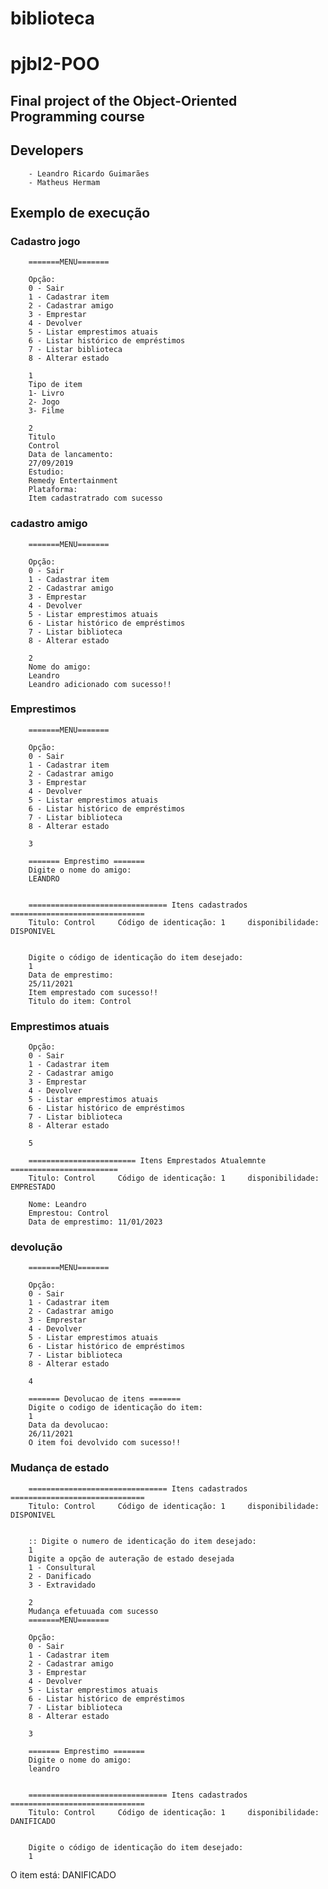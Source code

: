 # biblioteca
# pjbl2-POO

## Final project of the Object-Oriented Programming course

## Developers
        - Leandro Ricardo Guimarães
        - Matheus Hermam
  
## Exemplo de execução

### Cadastro jogo
        =======MENU=======

        Opção:
        0 - Sair
        1 - Cadastrar item
        2 - Cadastrar amigo
        3 - Emprestar
        4 - Devolver
        5 - Listar emprestimos atuais
        6 - Listar histórico de empréstimos
        7 - Listar biblioteca
        8 - Alterar estado

        1
        Tipo de item
        1- Livro
        2- Jogo
        3- Filme

        2
        Titulo
        Control
        Data de lancamento: 
        27/09/2019
        Estudio:
        Remedy Entertainment
        Plataforma:
        Item cadastratrado com sucesso
### cadastro amigo
        =======MENU=======

        Opção:
        0 - Sair
        1 - Cadastrar item
        2 - Cadastrar amigo
        3 - Emprestar
        4 - Devolver
        5 - Listar emprestimos atuais
        6 - Listar histórico de empréstimos
        7 - Listar biblioteca
        8 - Alterar estado

        2
        Nome do amigo: 
        Leandro
        Leandro adicionado com sucesso!!
### Emprestimos
        =======MENU=======

        Opção:
        0 - Sair
        1 - Cadastrar item
        2 - Cadastrar amigo
        3 - Emprestar
        4 - Devolver
        5 - Listar emprestimos atuais
        6 - Listar histórico de empréstimos
        7 - Listar biblioteca
        8 - Alterar estado

        3

        ======= Emprestimo =======
        Digite o nome do amigo:   
        LEANDRO


        =============================== Itens cadastrados ==============================
        Titulo: Control     Código de identicação: 1     disponibilidade: DISPONIVEL   


        Digite o código de identicação do item desejado:
        1
        Data de emprestimo: 
        25/11/2021
        Item emprestado com sucesso!!
        Titulo do item: Control     
### Emprestimos atuais
        Opção:
        0 - Sair
        1 - Cadastrar item
        2 - Cadastrar amigo
        3 - Emprestar
        4 - Devolver
        5 - Listar emprestimos atuais
        6 - Listar histórico de empréstimos
        7 - Listar biblioteca
        8 - Alterar estado

        5

        ======================== Itens Emprestados Atualemnte ========================
        Titulo: Control     Código de identicação: 1     disponibilidade: EMPRESTADO

        Nome: Leandro
        Emprestou: Control
        Data de emprestimo: 11/01/2023
### devolução
        =======MENU=======

        Opção:
        0 - Sair
        1 - Cadastrar item
        2 - Cadastrar amigo
        3 - Emprestar
        4 - Devolver
        5 - Listar emprestimos atuais
        6 - Listar histórico de empréstimos
        7 - Listar biblioteca
        8 - Alterar estado

        4

        ======= Devolucao de itens =======      
        Digite o codigo de identicação do item: 
        1
        Data da devolucao: 
        26/11/2021
        O item foi devolvido com sucesso!! 
### Mudança de estado 
        =============================== Itens cadastrados ==============================
        Titulo: Control     Código de identicação: 1     disponibilidade: DISPONIVEL


        :: Digite o numero de identicação do item desejado:
        1
        Digite a opção de auteração de estado desejada
        1 - Consultural
        2 - Danificado
        3 - Extravidado

        2
        Mudança efetuuada com sucesso
        =======MENU=======

        Opção:
        0 - Sair
        1 - Cadastrar item
        2 - Cadastrar amigo
        3 - Emprestar
        4 - Devolver
        5 - Listar emprestimos atuais
        6 - Listar histórico de empréstimos
        7 - Listar biblioteca
        8 - Alterar estado

        3

        ======= Emprestimo =======
        Digite o nome do amigo:   
        leandro


        =============================== Itens cadastrados ==============================
        Titulo: Control     Código de identicação: 1     disponibilidade: DANIFICADO   


        Digite o código de identicação do item desejado:
        1
O item está: DANIFICADO

